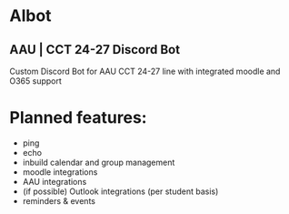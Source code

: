 # Albot
## AAU | CCT 24-27 Discord Bot

Custom Discord Bot for AAU CCT 24-27 line with integrated moodle and O365 support


# Planned features:
- ping
- echo
- inbuild calendar and group management
- moodle integrations
- AAU integrations
- (if possible) Outlook integrations (per student basis)
- reminders & events
